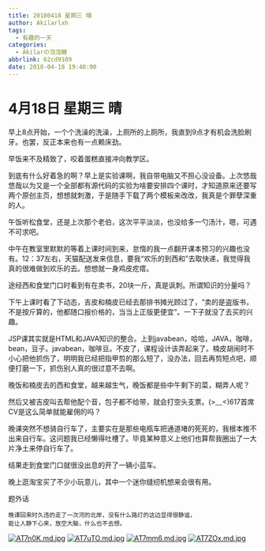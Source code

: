 ```yaml
---
title: 20180418 星期三 晴
author: Akilarlxh
tags:
  - 有趣的一天
categories:
  - Akilarの泡泡糖
abbrlink: 62cd9109
date: 2018-04-18 19:40:00
---
```

# 4月18日 星期三 晴

早上8点开始，一个个洗澡的洗澡，上厕所的上厕所，我直到9点才有机会洗脸刷牙。也罢，反正本来也有一点赖床劲。

早饭来不及精致了，咬着蛋糕直接冲向教学区。

到底有什么好着急的啊？早上是实验课啊，我自带电脑又不担心没设备。上次悠哉悠哉以为又是一个全部都有源代码的实验为啥要安排四个课时，才知道原来还要写两个原创主页，想想就刺激，于是随手下载了两个模板来改改，我真是个罪孽深重的人。

午饭听松食堂，还是上次那个老伯，这次平平淡淡，也没给多一勺汤汁，嗯，可遇不可求吧。

中午在教室里默默的等着上课时间到来，怠惰的我一点翻开课本预习的兴趣也没有。12：37左右，天猫配送发来信息，要我“欢乐的到西和”去取快递，我觉得我真的很难做到欢乐的去。想想就一身鸡皮疙瘩。

途经西和食堂门口时看到有在卖书，20块一斤，真是讽刺。所谓知识的分量吗？

下午上课时看了下动态，吉皮和楠皮已经去那排书摊光顾过了，“卖的是盗版书，不是按斤算的，他都随口报价格的，当当上正版更便宜”。一下子就没了去买的兴趣。

JSP课其实就是HTML和JAVA知识的整合。上到javabean，哈哈，JAVA，咖啡，bean，豆子。javabean，咖啡豆。不皮了，课程设计该弄起来了。楠皮胡闹时不小心把他抓伤了，明明我已经把指甲剪的那么短了，没办法，回去再剪短点吧，顺便打磨一下，抓伤别人真的很过意不去啊。

晚饭和楠皮去的西和食堂，越来越生气，晚饭都是些中午剩下的菜，糊弄人呢？

然后又被吉皮叫去帮他配个音，包子都不给带，就会打空头支票。(>﹏<)617首席CV是这么简单就能雇佣的吗？

晚课突然不想骑自行车了，主要实在是那些电瓶车把通道堵的死死的，我根本推不出来自行车。这问题我已经懒得吐槽了。毕竟某种意义上他们也算帮我圈出了一大片净土来停自行车了。

结果走到食堂门口就很没出息的开了一辆小蓝车。

晚上逛淘宝买了不少小玩意儿，其中一个迷你缝纫机想来会很有用。

题外话
```
晚课回来时久违的走了一次河的北岸，没有什么路灯的这边显得很静谧，
能让人静下心来，放空大脑，什么也不去想。
```
[![AT7n0K.md.jpg](https://s2.ax1x.com/2019/04/10/AT7n0K.md.jpg)](https://imgchr.com/i/AT7n0K)
[![AT7uTO.md.jpg](https://s2.ax1x.com/2019/04/10/AT7uTO.md.jpg)](https://imgchr.com/i/AT7uTO)
[![AT7mm6.md.jpg](https://s2.ax1x.com/2019/04/10/AT7mm6.md.jpg)](https://imgchr.com/i/AT7mm6)
[![AT7ZOx.md.jpg](https://s2.ax1x.com/2019/04/10/AT7ZOx.md.jpg)](https://imgchr.com/i/AT7ZOx)
